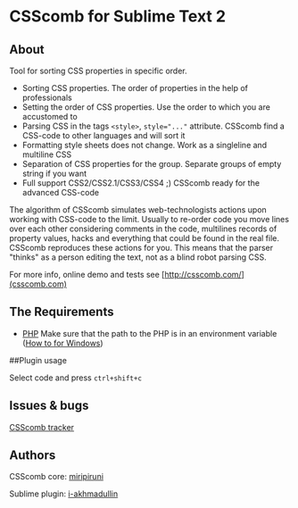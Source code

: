 # CSScomb for Sublime Text 2

## About

Tool for sorting CSS properties in specific order.

* Sorting CSS properties. The order of properties in the help of professionals
* Setting the order of CSS properties. Use the order to which you are accustomed to
* Parsing CSS in the tags ```<style>```, ```style="..."``` attribute. CSScomb find a CSS-code to other languages and will sort it
* Formatting style sheets does not change. Work as a singleline and multiline CSS
* Separation of CSS properties for the group. Separate groups of empty string if you want
* Full support CSS2/CSS2.1/CSS3/CSS4 ;) CSScomb ready for the advanced CSS-code

The algorithm of CSScomb simulates web-technologists actions upon working with
CSS-code to the limit. Usually to re-order code you move lines over each other
considering comments in the code, multilines records of property values, hacks
and everything that could be found in the real file. CSScomb reproduces these
actions for you. This means that the parser "thinks" as a person editing the
text, not as a blind robot parsing CSS.

For more info, online demo and tests see [http://csscomb.com/](csscomb.com)


The Requirements
------------

* [PHP](http://windows.php.net/download/) Make sure that the path to the PHP is in an environment variable ([How to for Windows](https://github.com/miripiruni/CSScomb/tree/master/src/plugins/csscomb.notepad_plus_plus#required))


##Plugin usage

Select code and press ```ctrl+shift+c```


## Issues & bugs

[CSScomb tracker](https://github.com/miripiruni/CSSComb/issues)


## Authors

CSScomb core: [miripiruni](mailto:mail@csscomb.ru)

Sublime plugin: [i-akhmadullin](https://github.com/i-akhmadullin)
